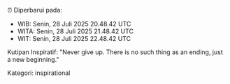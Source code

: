 ⏰ Diperbarui pada:
- WIB: Senin, 28 Juli 2025 20.48.42 UTC
- WITA: Senin, 28 Juli 2025 21.48.42 UTC
- WIT: Senin, 28 Juli 2025 22.48.42 UTC

Kutipan Inspiratif:
"Never give up. There is no such thing as an ending, just a new beginning."


Kategori: inspirational

